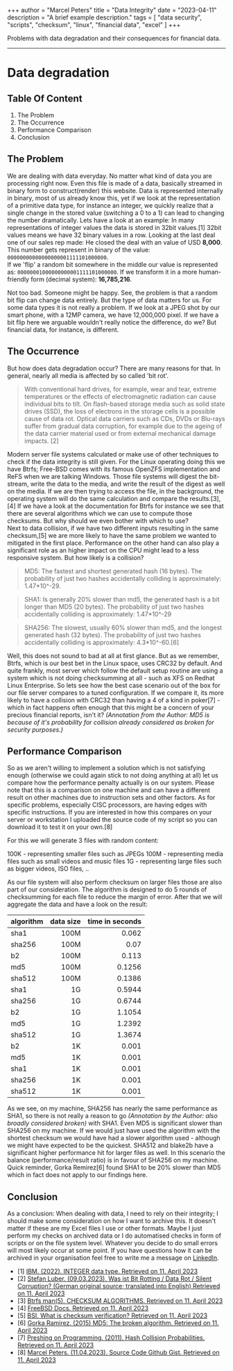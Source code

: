 +++
author = "Marcel Peters"
title = "Data Integrity"
date = "2023-04-11"
description = "A brief example description."
tags = [
    "data security",
    "scripts",
    "checksum",
    "linux",
    "financial data",
    "excel"
]
+++

Problems with data degradation and their consequences for financial data.

<!--more-->
---

# Data degradation


## Table Of Content

1. The Problem
2. The Occurrence
3. Performance Comparison
4. Conclusion

## The Problem

We are dealing with data everyday. No matter what kind of data you are processing right now. Even this file is made of a data, basically streamed in binary form to construct(render) this website. Data is represented internally in binary, most of us already know this, yet if we look at the representation of a primitive data type, for instance an integer, we quickly realize that a single change in the stored value (switching a 0 to a 1) can lead to changing the number dramatically. Lets have a look at an example:
In many representations of integer values the data is stored in 32bit values.[1] 32bit values means we have 32 binary values in a row. Looking at the last deal one of our sales rep made:
He closed the deal with an value of USD __8,000__. This number gets represent in binary of the value:
`00000000000000000001111101000000`.   
If we 'flip' a random bit somewhere in the middle our value is represented as: `00000001000000000001111101000000`. 
If we transform it in a more human-friendly form (decimal system): __16,785,216__.

Not too bad. Someone might be happy. See, the problem is that a random bit flip can change data entirely. But the type of data matters for us. For some data types it is not really a problem. If we look at a JPEG shot by our smart phone, with a 12MP camera, we have 12,000,000 pixel. If we have a bit flip here we arguable wouldn't really notice the difference, do we? But financial data, for instance, is different.

## The Occurrence
But how does data degradation occur?
There are many reasons for that. In general, nearly all media is affected by so called 'bit rot'.

>With conventional hard drives, for example, wear and tear, extreme temperatures or the effects of electromagnetic radiation can cause individual bits to tilt. On flash-based storage media such as solid state drives (SSD), the loss of electrons in the storage cells is a possible cause of data rot. Optical data carriers such as CDs, DVDs or Blu-rays suffer from gradual data corruption, for example due to the ageing of the data carrier material used or from external mechanical damage impacts. [2]


Modern server file systems calculated or make use of other techniques to check if the data integrity is still given. For the Linux operating doing this we have Btrfs; Free-BSD comes with its famous OpenZFS implementation and ReFS when we are talking Windows. Those file systems will digest the bit-stream, write the data to the media, and write the result of the digest as well on the media. If we are then trying to access the file, in the background, the operating system will do the same calculation and compare the results.[3],[4]
If we have a look at the documentation for Btrfs for instance we see that there are several algorithms which we can use to compute those checksums. But why should we even bother with which to use?  
Next to data collision, if we have two different inputs resulting in the same checksum,[5] we are more likely to have the same problem we wanted to mitigated in the first place. Performance on the other hand can also play a significant role as an higher impact on the CPU might lead to a less responsive system. But how likely is a collision?

> MD5: The fastest and shortest generated hash (16 bytes). The probability of just two hashes accidentally colliding is approximately: 1.47*10^-29.

> SHA1: Is generally 20% slower than md5, the generated hash is a bit longer than MD5 (20 bytes). The probability of just two hashes accidentally colliding is approximately: 1.47*10^-29

> SHA256: The slowest, usually 60% slower than md5, and the longest generated hash (32 bytes). The probability of just two hashes accidentally colliding is approximately: 4.3*10^-60.[6]

Well, this does not sound to bad at all at first glance. But as we remember, Btrfs, which is our best bet in the Linux space, uses CRC32 by default. And quite frankly, most server which follow the default setup routine are using a system which is not doing checksumming at all - such as XFS on Redhat Linux Enterprise. So lets see how the best case scenario out of the box for our file server compares to a tuned configuration. If we compare it, its more likely to have a collision with CRC32 than having a 4 of a kind in poker[7] - which in fact happens often enough that this might be a concern of your precious financial reports, isn't it? _(Annotation from the Author: MD5 is because of it's probability for collision already considered as broken for security purposes.)_

## Performance Comparison
So as we aren't willing to implement a solution which is not satisfying enough (otherwise we could again stick to not doing anything at all) let us compare  how the performance penalty actually is on our system. Please note that this is a comparison on one machine and can have a different result on other machines due to instruction sets and other factors. As for specific problems, especially CISC processors, are having edges with specific instructions. If you are interested in how this compares on your server or workstation I uploaded the source code of my script so you can download it to test it on your own.[8]

For this we will generate 3 files with random content:

100K - representing smaller files such as JPEGs
100M - representing media files such as small videos and music files
1G   - representing large files such as bigger videos, ISO files, ..

As our file system will also perform checksum on larger files those are also part of our consideration.
The algorithm is designed to do 5 rounds of checksumming for each file to reduce the margin of error.
After that we will aggregate the data and have a look on the result:

| algorithm | data size | time in seconds |
|-----------|---------:|----------------:|
| sha1      |     100M |           0.062 |
| sha256    |     100M |            0.07 |
| b2        |     100M |           0.113 |
| md5       |     100M |          0.1256 |
| sha512    |     100M |          0.1386 |
| sha1      |       1G |          0.5944 |
| sha256    |       1G |          0.6744 |
| b2        |       1G |          1.1054 |
| md5       |       1G |          1.2392 |
| sha512    |       1G |          1.3674 |
| b2        |       1K |           0.001 |
| md5       |       1K |           0.001 |
| sha1      |       1K |           0.001 |
| sha256    |       1K |           0.001 |
| sha512    |       1K |           0.001 |

As we see, on my machine, SHA256 has nearly the same performance as SHA1, so there is not really a reason to go _(Annotation by the Author: also broadly considered broken)_ with SHA1. Even MD5 is significant slower than SHA256 on my machine. If we would just have used the algorithm with the shortest checksum we would have had a slower algorithm used - although we might have expected to be the quickest. SHA512 and blake2b have a significant higher performance hit for larger files as well. In this scenario the balance (performance/result ratio) is in favour of SHA256 on my machine. Quick reminder, Gorka Remirez[6] found SHA1 to be 20% slower than MD5 which in fact does not apply to our findings here.


## Conclusion
As a conclusion:
When dealing with data, I need to rely on their integrity; I should make some consideration on how I want to archive this. It doesn't matter if these are my Excel files I use or other formats. Maybe I just perform my checks on archived data or I do automatised checks in form of scripts or on the file system level. Whatever you decide to do small errors will most likely occur at some point. If you have questions how it can be archived in your organisation feel free to write me a message on [LinkedIn](https://www.linkedin.com/in/marcel-e-peters/).




* [1] [IBM. (2022). INTEGER data type. Retrieved on 11. April 2023](https://www.ibm.com/docs/en/informix-servers/14.10?topic=types-integer-data-type)
* [2] [Stefan Luber. (09.03.2023). Was ist Bit Rotting / Data Rot / Silent Corruption? (German original source; translated into English) Retrieved on 11. April 2023](https://www.storage-insider.de/was-ist-bit-rotting-data-rot-silent-corruption-a-56c425eb3c0302b2455133e8211ddaef/)
* [3] [Btrfs man(5). CHECKSUM ALGORITHMS. Retrieved on 11. April 2023](https://btrfs.readthedocs.io/en/latest/btrfs-man5.html#checksum-algorithms)
* [4] [FreeBSD Docs. Retrieved on 11. April 2023](https://docs.freebsd.org/en/books/handbook/zfs/#zfs-term-checksum)
* [5] [BSI. What is checksum verification? Retrieved on 11. April 2023](https://www.bsi.bund.de/dok/6599444) 
* [6] [Gorka Ramirez. (2015) MD5: The broken algorithm. Retrieved on 11. April 2023](https://www.avira.com/en/blog/md5-the-broken-algorithm)
* [7] [Preshing on Programming. (2011). Hash Collision Probabilities. Retrieved on 11. April 2023](https://preshing.com/20110504/hash-collision-probabilities/)
* [8] [Marcel Peters. (11.04.2023). Source Code Github Gist. Retrieved on 11. April 2023](https://gist.github.com/marcelfoss/2ab51f3c3917296ebbbbce751d7b1cd5)
